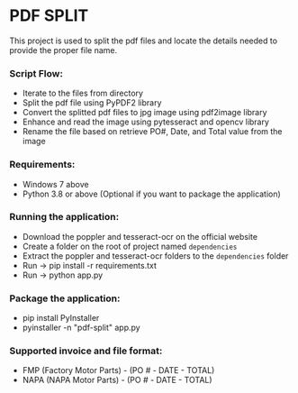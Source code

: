# PDF SPLIT
This project is used to split the pdf files and locate the details needed to provide the proper file name.

### Script Flow:
- Iterate to the files from directory
- Split the pdf file using PyPDF2 library
- Convert the splitted pdf files to jpg image using pdf2image library
- Enhance and read the image using pytesseract and opencv library
- Rename the file based on retrieve PO#, Date, and Total value from the image

### Requirements:
- Windows 7 above
- Python 3.8 or above (Optional if you want to package the application)

### Running the application:
- Download the poppler and tesseract-ocr on the official website
- Create a folder on the root of project named `dependencies`
- Extract the poppler and tesseract-ocr folders to the `dependencies` folder
- Run -> pip install -r requirements.txt
- Run -> python app.py

### Package the application:
- pip install PyInstaller
- pyinstaller -n "pdf-split" app.py

### Supported invoice and file format:
- FMP (Factory Motor Parts) - (PO # - DATE - TOTAL)
- NAPA (NAPA Motor Parts) - (PO # - DATE - TOTAL)
